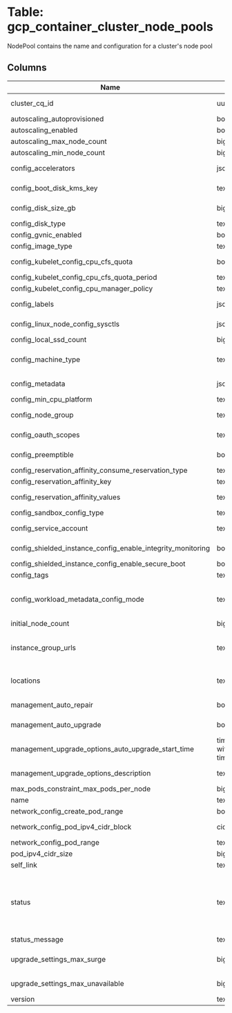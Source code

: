 
# Table: gcp_container_cluster_node_pools
NodePool contains the name and configuration for a cluster's node pool
## Columns
| Name        | Type           | Description  |
| ------------- | ------------- | -----  |
|cluster_cq_id|uuid|Unique CloudQuery ID of gcp_container_clusters table (FK)|
|autoscaling_autoprovisioned|boolean|Can this node pool be deleted automatically|
|autoscaling_enabled|boolean|Is autoscaling enabled for this node pool|
|autoscaling_max_node_count|bigint|Maximum number of nodes in the NodePool|
|autoscaling_min_node_count|bigint|Minimum number of nodes in the NodePool|
|config_accelerators|jsonb|AcceleratorConfig represents a Hardware Accelerator request|
|config_boot_disk_kms_key|text|The Customer Managed Encryption Key used to encrypt the boot disk attached to each node in the node pool|
|config_disk_size_gb|bigint|Size of the disk attached to each node, specified in GB The smallest allowed disk size is 10GB|
|config_disk_type|text|Type of the disk attached to each node (eg|
|config_gvnic_enabled|boolean|Whether gVNIC features are enabled in the node pool|
|config_image_type|text|The image type to use for this node|
|config_kubelet_config_cpu_cfs_quota|boolean|Enable CPU CFS quota enforcement for containers that specify CPU limits|
|config_kubelet_config_cpu_cfs_quota_period|text|Set the CPU CFS quota period value 'cpucfs_period_us'|
|config_kubelet_config_cpu_manager_policy|text|Control the CPU management policy on the node|
|config_labels|jsonb|The map of Kubernetes labels (key/value pairs) to be applied to each node|
|config_linux_node_config_sysctls|jsonb|The Linux kernel parameters to be applied to the nodes and all pods running on the nodes|
|config_local_ssd_count|bigint|The number of local SSD disks to be attached to the node|
|config_machine_type|text|The name of a Google Compute Engine machine type (https://cloudgooglecom/compute/docs/machine-types) If unspecified, the default machine type is `e2-medium`|
|config_metadata|jsonb|The metadata key/value pairs assigned to instances in the cluster|
|config_min_cpu_platform|text|Minimum CPU platform to be used by this instance|
|config_node_group|text|Setting this field will assign instances of this pool to run on the specified node group|
|config_oauth_scopes|text[]|The set of Google API scopes to be made available on all of the node VMs under the "default" service account|
|config_preemptible|boolean|Whether the nodes are created as preemptible VM instances|
|config_reservation_affinity_consume_reservation_type|text|"UNSPECIFIED" - Default value|
|config_reservation_affinity_key|text|Corresponds to the label key of a reservation resource|
|config_reservation_affinity_values|text[]|Corresponds to the label value(s) of reservation resource(s)|
|config_sandbox_config_type|text|"UNSPECIFIED" - Default value|
|config_service_account|text|The Google Cloud Platform Service Account to be used by the node VMs|
|config_shielded_instance_config_enable_integrity_monitoring|boolean|Defines whether the instance has integrity monitoring enabled|
|config_shielded_instance_config_enable_secure_boot|boolean|Defines whether the instance has Secure Boot enabled|
|config_tags|text[]|The list of instance tags applied to all nodes|
|config_workload_metadata_config_mode|text|"MODE_UNSPECIFIED" - Not set   "GCE_METADATA" - Expose all Compute Engine metadata to pods   "GKE_METADATA" - Run the GKE Metadata Server on this node|
|initial_node_count|bigint|The initial node count for the pool|
|instance_group_urls|text[]|The resource URLs of the managed instance groups (https://cloudgooglecom/compute/docs/instance-groups/creating-groups-of-managed-instances) associated with this node pool|
|locations|text[]|The list of Google Compute Engine zones (https://cloudgooglecom/compute/docs/zones#available) in which the NodePool's nodes should be located|
|management_auto_repair|boolean|A flag that specifies whether the node auto-repair is enabled for the node pool|
|management_auto_upgrade|boolean|A flag that specifies whether node auto-upgrade is enabled for the node pool|
|management_upgrade_options_auto_upgrade_start_time|timestamp without time zone|This field is set when upgrades are about to commence with the approximate start time for the upgrades, in RFC3339 (https://wwwietforg/rfc/rfc3339txt) text format|
|management_upgrade_options_description|text|This field is set when upgrades are about to commence with the description of the upgrade|
|max_pods_constraint_max_pods_per_node|bigint|Constraint enforced on the max num of pods per node|
|name|text|The name of the node pool|
|network_config_create_pod_range|boolean|Input only|
|network_config_pod_ipv4_cidr_block|cidr|The IP address range for pod IPs in this node pool Only applicable if `create_pod_range` is true|
|network_config_pod_range|text|The ID of the secondary range for pod IPs|
|pod_ipv4_cidr_size|bigint|The pod CIDR block size per node in this node pool|
|self_link|text|Server-defined URL for the resource|
|status|text|"STATUS_UNSPECIFIED" - Not set   "PROVISIONING" - The PROVISIONING state indicates the node pool is being created   "RUNNING" - The RUNNING state indicates the node pool has been created and is fully usable   "RUNNING_WITH_ERROR" - The RUNNING_WITH_ERROR state indicates the node pool has been created and is partially usable|
|status_message|text|Deprecated|
|upgrade_settings_max_surge|bigint|The maximum number of nodes that can be created beyond the current size of the node pool during the upgrade process|
|upgrade_settings_max_unavailable|bigint|The maximum number of nodes that can be simultaneously unavailable during the upgrade process|
|version|text|The version of the Kubernetes of this node|
